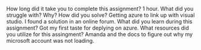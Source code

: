 ﻿How long did it take you to complete this assignment?
1 hour.
What did you struggle with? Why? How did you solve?
Getting azure to link up with visual studio. I found a solution in an online forum.
What did you learn during this assignment?
Got my first taste for deplying on azure.
What resources did you utilize for this assingment?
Amanda and the docs to figure out why my microsoft account was not loading.